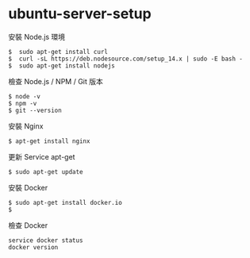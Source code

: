 # ubuntu-server-setup

安裝 Node.js 環境

```
$  sudo apt-get install curl
$  curl -sL https://deb.nodesource.com/setup_14.x | sudo -E bash -
$  sudo apt-get install nodejs
```

檢查 Node.js / NPM / Git 版本

```
$ node -v
$ npm -v
$ git --version
```

安裝 Nginx

```
$ apt-get install nginx
```

更新 Service apt-get
```
$ sudo apt-get update
```


安裝 Docker
```
$ sudo apt-get install docker.io
$ 
```

檢查 Docker
```
service docker status
docker version
```
